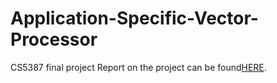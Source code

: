 # Application-Specific-Vector-Processor
CS5387 final project
Report on the project can be found<a href="https://github.com/Matansegal/Application-Specific-Vector-Processor/blob/main/final_project_report_Segal.pdf">HERE</a>.
